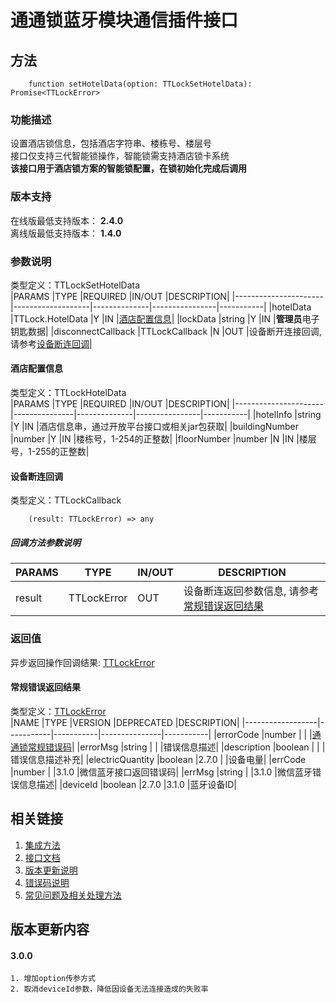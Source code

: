 # 通通锁蓝牙模块通信插件接口  

## 方法
```
    function setHotelData(option: TTLockSetHotelData): Promise<TTLockError>
```  

### 功能描述   
 设置酒店锁信息，包括酒店字符串、楼栋号、楼层号  
 接口仅支持三代智能锁操作，智能锁需支持酒店锁卡系统  
  **该接口用于酒店锁方案的智能锁配置，在锁初始化完成后调用**  

### 版本支持   
 在线版最低支持版本： **2.4.0**   
 离线版最低支持版本： **1.4.0**  

### 参数说明  
 类型定义：TTLockSetHotelData  
 |PARAMS                |TYPE               |REQUIRED      |IN/OUT          |DESCRIPTION|
 |----------------------|-------------------|--------------|----------------|-----------|
 |hotelData             |TTLock.HotelData   |Y             |IN              |[酒店配置信息](#TTLockHotelData)|
 |lockData              |string             |Y             |IN              |**管理员**电子钥匙数据|
 |disconnectCallback    |TTLockCallback     |N             |OUT             |设备断开连接回调, 请参考[设备断连回调](#TTLockCallback)|  

#### <span name="TTLockHotelData">酒店配置信息</span>  
 类型定义：TTLockHotelData  
 |PARAMS                |TYPE           |REQUIRED      |IN/OUT          |DESCRIPTION|
 |----------------------|---------------|--------------|----------------|-----------|
 |hotelInfo             |string         |Y             |IN              |酒店信息串，通过开放平台接口或相关jar包获取|
 |buildingNumber        |number         |Y             |IN              |楼栋号，1-254的正整数|
 |floorNumber           |number         |N             |IN              |楼层号，1-255的正整数|  

#### <span name="TTLockCallback">设备断连回调</span>  
 类型定义：TTLockCallback  
```
    (result: TTLockError) => any
```  
##### 回调方法参数说明  
 |PARAMS    |TYPE               |IN/OUT         |DESCRIPTION|
 |----------|-------------------|---------------|-----------|
 |result    |TTLockError        |OUT            |设备断连返回参数信息, 请参考[常规错误返回结果](#TTLockError)|  

### 返回值  
 异步返回操作回调结果: [TTLockError](#TTLockError)  

#### <span name="TTLockError">常规错误返回结果</span>  
 类型定义：[TTLockError](../对象类型说明/返回对象.md#TTLockError)   
 |NAME              |TYPE       |VERSION    |DEPRECATED     |DESCRIPTION|
 |------------------|-----------|-----------|---------------|-----------|
 |errorCode         |number     |           |               |[通通锁常规错误码](../参数声明/错误码.md)|
 |errorMsg          |string     |           |               |错误信息描述|
 |description       |boolean    |           |               |错误信息描述补充|
 |electricQuantity  |boolean    |2.7.0      |               |设备电量|
 |errCode           |number     |           |3.1.0          |微信蓝牙接口返回错误码|
 |errMsg            |string     |           |3.1.0          |微信蓝牙错误信息描述|
 |deviceId          |boolean    |2.7.0      |3.1.0          |蓝牙设备ID|  

## 相关链接  
 1. [集成方法](../../../README.md)  
 2. [接口文档](../接口文档.md)  
 3. [版本更新说明](../../版本更新说明.md)  
 4. [错误码说明](../参数声明/错误码.md)  
 5. [常见问题及相关处理方法](../常见问题.md)  

## 版本更新内容  
#### **3.0.0**  
    1. 增加option传参方式  
    2. 取消deviceId参数，降低因设备无法连接造成的失败率  
